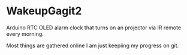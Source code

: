 # WakeupGagit2
Arduino RTC OLED alarm clock that turns on an projector via IR remote every morning. 

Most things are gathered online I am just keepiing my progress on git. 
